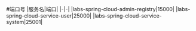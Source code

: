#端口号
|服务名|端口|
|-|-|
|labs-spring-cloud-admin-registry|15000|
|labs-spring-cloud-service-user|25000|
|labs-spring-cloud-service-system|25001|